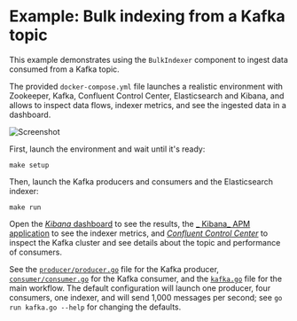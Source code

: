 # Example: Bulk indexing from a Kafka topic

This example demonstrates using the `BulkIndexer` component to ingest data consumed from a Kafka topic.

The provided `docker-compose.yml` file launches a realistic environment with Zookeeper, Kafka, Confluent Control Center,
Elasticsearch and Kibana, and allows to inspect data flows, indexer metrics, and see the ingested data in a dashboard.

![Screenshot](screenshot.png)

First, launch the environment and wait until it's ready:

    make setup

Then, launch the Kafka producers and consumers and the Elasticsearch indexer:

    make run

Open the [_Kibana_ dashboard](http://localhost:5601/app/kibana#/dashboard/140b5490-5fce-11ea-a238-bf5970186390) to see
the results, the [_
Kibana_ APM application](http://localhost:5601/app/apm#/services/kafka/transactions?rangeFrom=now-15m&rangeTo=now&refreshPaused=true&refreshInterval=0&transactionType=indexing)
to see the indexer metrics, and [_Confluent Control Center_](http://localhost:9021/) to inspect the Kafka cluster and
see details about the topic and performance of consumers.

See the [`producer/producer.go`](producer/producer.go) file for the Kafka
producer, [`consumer/consumer.go`](consumer/consumer.go) for the Kafka consumer, and the [`kafka.go`](kafka.go) file for
the main workflow. The default configuration will launch one producer, four consumers, one indexer, and will send 1,000
messages per second; see `go run kafka.go --help` for changing the defaults.
